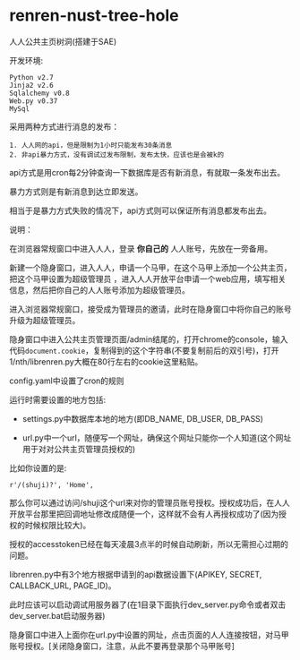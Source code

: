 renren-nust-tree-hole
=====================

人人公共主页树洞(搭建于SAE)

开发环境:

    Python v2.7
    Jinja2 v2.6
    Sqlalchemy v0.8
    Web.py v0.37
    MySql
    
采用两种方式进行消息的发布：
    
    1. 人人网的api，但是限制为1小时只能发布30条消息
    2. 非api暴力方式，没有调试过发布限制，发布太快，应该也是会被k的
    
api方式是用cron每2分钟查询一下数据库是否有新消息，有就取一条发布出去。

暴力方式则是有新消息到达立即发送。

相当于是暴力方式失败的情况下，api方式则可以保证所有消息都发布出去。

说明：

在浏览器常规窗口中进入人人，登录 **你自己的** 人人账号，先放在一旁备用。

新建一个隐身窗口，进入人人，申请一个马甲，在这个马甲上添加一个公共主页，把这个马甲设置为超级管理员
，进入人人开放平台申请一个web应用，填写相关信息，然后把你自己的人人账号添加为超级管理员。

进入浏览器常规窗口，接受成为管理员的邀请，此时在隐身窗口中将你自己的账号升级为超级管理员。

隐身窗口中进入公共主页管理页面/admin结尾的，打开chrome的console，输入代码`document.cookie`，复制得到的这个字符串(不要复制前后的双引号)，打开1/nth/librenren.py大概在80行左右的cookie这里粘贴。

config.yaml中设置了cron的规则

运行时需要设置的地方包括:

* settings.py中数据库本地的地方(即DB\_NAME, DB\_USER, DB\_PASS)

* url.py中一个url，随便写一个网址，确保这个网址只能你一个人知道(这个网址用于对对公共主页管理员授权的)

比如你设置的是:

    r'/(shuji)?', 'Home',

那么你可以通过访问/shuji这个url来对你的管理员账号授权。授权成功后，在人人开放平台那里把回调地址修改成随便一个，这样就不会有人再授权成功了(因为授权的时候权限比较大)。

授权的accesstoken已经在每天凌晨3点半的时候自动刷新，所以无需担心过期的问题。

librenren.py中有3个地方根据申请到的api数据设置下(APIKEY, SECRET, CALLBACK\_URL, PAGE\_ID)。


此时应该可以启动调试用服务器了(在1目录下面执行dev\_server.py命令或者双击dev\_server.bat启动服务器)

隐身窗口中进入上面你在url.py中设置的网址，点击页面的人人连接按钮，对马甲账号授权。[关闭隐身窗口，注意，从此不要再登录那个马甲账号]
